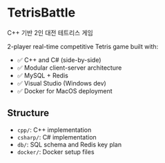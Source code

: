 # TetrisBattle
C++ 기반 2인 대전 테트리스 게임

2-player real-time competitive Tetris game built with:

- ✅ C++ and C# (side-by-side)
- ✅ Modular client-server architecture
- ✅ MySQL + Redis
- ✅ Visual Studio (Windows dev)
- ✅ Docker for MacOS deployment

## Structure

- `cpp/`: C++ implementation
- `csharp/`: C# implementation
- `db/`: SQL schema and Redis key plan
- `docker/`: Docker setup files